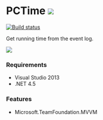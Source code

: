 # PCTime ![](https://github.com/ikageso/PCTime/wiki/images/PCTime_Icon.png) 
[![Build status](https://ci.appveyor.com/api/projects/status/h4f0o2gh04gwc619?svg=true)](https://ci.appveyor.com/project/ikageso/pctime)


Get running time from the event log.

![](https://github.com/ikageso/PCTime/wiki/images/pctime001.JPG)

### Requirements
* Visual Studio 2013
* .NET 4.5

### Features
* Microsoft.TeamFoundation.MVVM

